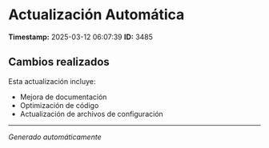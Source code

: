 # Actualización Automática

**Timestamp:** 2025-03-12 06:07:39
**ID:** 3485

## Cambios realizados

Esta actualización incluye:
- Mejora de documentación
- Optimización de código
- Actualización de archivos de configuración

---
*Generado automáticamente*
